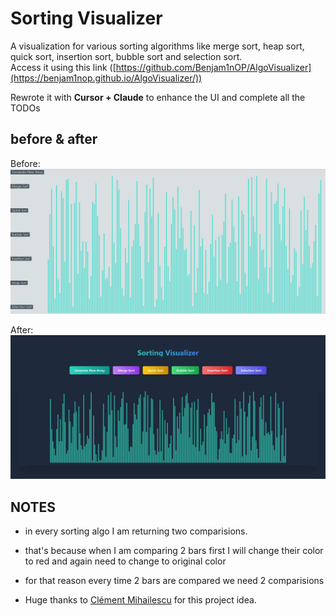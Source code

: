 # Sorting Visualizer
A visualization for various sorting algorithms like merge sort, heap sort, quick sort, insertion sort, bubble sort and selection sort.<br>
Access it using this link ([https://github.com/Benjam1nOP/AlgoVisualizer](https://benjam1nop.github.io/AlgoVisualizer/))

Rewrote it with **Cursor + Claude** to enhance the UI and complete all the TODOs

## before & after

Before:
![Before](older_ui.JPG)

After:
![After](newer_ui_tailwind.JPG)


## NOTES
- in every sorting algo I am returning two comparisions.
- that's because when I am comparing 2 bars first I will change their color to red and again need to change to original color
- for that reason every time 2 bars are compared we need 2 comparisions


- Huge thanks to [Clément Mihailescu](https://github.com/clementmihailescu) for this project idea.
